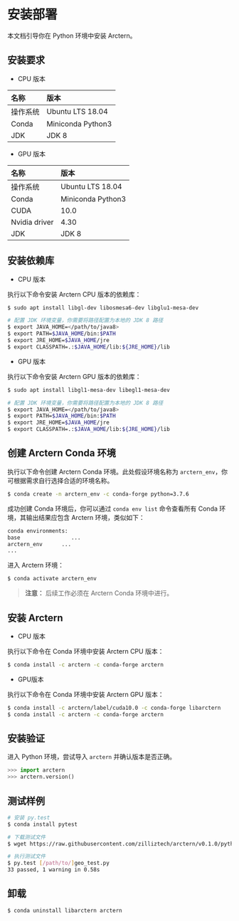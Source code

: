 # 安装部署

本文档引导你在 Python 环境中安装 Arctern。

## 安装要求

* CPU 版本

|  名称    |   版本     |
| :---------- | :------------ |
| 操作系统 |Ubuntu LTS 18.04|
| Conda  | Miniconda Python3  |
| JDK    | JDK 8 | 


* GPU 版本

|  名称    |   版本     |
| :---------- | :------------ |
| 操作系统 |Ubuntu LTS 18.04|
| Conda | Miniconda Python3  |
|CUDA|10.0|
|Nvidia driver|4.30|
| JDK    | JDK 8 | 

## 安装依赖库

* CPU 版本

执行以下命令安装 Arctern CPU 版本的依赖库：

```bash
$ sudo apt install libgl-dev libosmesa6-dev libglu1-mesa-dev

# 配置 JDK 环境变量，你需要将路径配置为本地的 JDK 8 路径
$ export JAVA_HOME=</path/to/java8>
$ export PATH=$JAVA_HOME/bin:$PATH
$ export JRE_HOME=$JAVA_HOME/jre
$ export CLASSPATH=.:$JAVA_HOME/lib:${JRE_HOME}/lib
```

* GPU 版本

执行以下命令安装 Arctern GPU 版本的依赖库：

```bash
$ sudo apt install libgl1-mesa-dev libegl1-mesa-dev

# 配置 JDK 环境变量，你需要将路径配置为本地的 JDK 8 路径
$ export JAVA_HOME=</path/to/java8>
$ export PATH=$JAVA_HOME/bin:$PATH
$ export JRE_HOME=$JAVA_HOME/jre
$ export CLASSPATH=.:$JAVA_HOME/lib:${JRE_HOME}/lib
```

## 创建 Arctern Conda 环境

执行以下命令创建 Arctern Conda 环境。此处假设环境名称为 `arctern_env`，你可根据需求自行选择合适的环境名称。

```bash
$ conda create -n arctern_env -c conda-forge python=3.7.6
```

成功创建 Conda 环境后，你可以通过 `conda env list` 命令查看所有 Conda 环境，其输出结果应包含 Arctern 环境，类似如下：
  
```bash
conda environments:
base                ...
arctern_env      ...
...
```

进入 Arctern 环境：

```bash
$ conda activate arctern_env
```

> **注意：** 后续工作必须在 Arctern Conda 环境中进行。

## 安装 Arctern

* CPU 版本
  
执行以下命令在 Conda 环境中安装 Arctern CPU 版本：

```bash
$ conda install -c arctern -c conda-forge arctern
```

* GPU版本
  
执行以下命令在 Conda 环境中安装 Arctern GPU 版本：

```bash
$ conda install -c arctern/label/cuda10.0 -c conda-forge libarctern 
$ conda install -c arctern -c conda-forge arctern
```

## 安装验证

进入 Python 环境，尝试导入 `arctern` 并确认版本是否正确。

```python
>>> import arctern
>>> arctern.version()
```

## 测试样例

```bash
# 安装 py.test
$ conda install pytest

# 下载测试文件
$ wget https://raw.githubusercontent.com/zilliztech/arctern/v0.1.0/python/tests/geo/geo_test.py

# 执行测试文件
$ py.test [/path/to/]geo_test.py
33 passed, 1 warning in 0.58s
```

## 卸载

```bash
$ conda uninstall libarctern arctern
```
